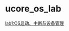 # ucore_os_lab

[lab1:OS启动、中断与设备管理](https://github.com/LeFlacon/ucore_os_lab/blob/master/lab1/README.md)
